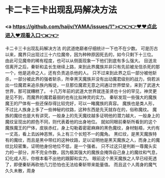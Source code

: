 # 卡二卡三卡出现乱码解决方法

### <a https://github.com/haijv/YAMA/issues/1">👉👉👉♥♥点此进入♥观看入口👈👉👉</a>

卡二卡三卡出现乱码解决方法
的武道绝巅者仔细统计一下也不在少数。
    可是历古以来，魔界只出现过三十六位魔帝，因为种种原因死去的，如今只剩下十三位。
    由此可见魔帝的稀有程度，也可以从侧面现象一下他们到底有多么强大。
    目送龙信离开之后，秦斩和孟长生继续上路，来到此界魔族并非只有先前被龙信杀死的那一个，他是逃命之人，还有负责追杀他的人。
    只不过来到此界之后一部分被他斩杀，一部分被此界的强者斩杀，所幸黑天魔族并没有出动魔君级别的战力，倘若派出一位魔君来追杀族内叛徒，一旦那位魔君无意之间通过世界壁垒，来到了武道大世界，那可就糟糕了。
    十几万年前的武道大世界就连圣贤也十分的罕见，神灵更是见不到，而魔界的魔君最弱的也有比拟神灵的实力。
    秦斩发现一些强大的魔族魔王的尸体有一些还保存得比较完好，可以一睹魔族的真容。
    魔族也是类人形，不过比人族身上多了一些神秘的纹路，这种东西是先天就存在的，俗称魔纹。
    魔族的魔纹也是大有讲究，一般身上的先天魔纹越多证明他的潜力越大，一般身上的魔纹呈现出的颜色不同，则代表着他的出身地位。
    就如同眼前秦斩所看到的这个魔族魔王的尸体，皮肤赤红，身上勾勒着密密麻麻的黑色魔纹，身材魁梧，大约有一丈高，看上去凶神恶煞，头上有三个长短不一的魔角。
    黑红纹，是黑天魔族特有的魔纹，而且是黑中带红的这种纹路，足以证明他是黑天魔族之人，而身上的魔纹比较密集，证明他身份地位不低，是一个强者。
    只不过这只是判断一尊魔头实力的一部分，并不完全作数，因为极其强大的魔族会掩饰自己身上的魔纹和气息，幻化成人形，你根本看不出他的跟脚和实力。
    眼前这个黑天魔族之人早已经死透了，即便秦斩再砍他几刀恐怕也无法给秦斩带来能量值。
    而且这个人周身的魔气久久未散，周身
